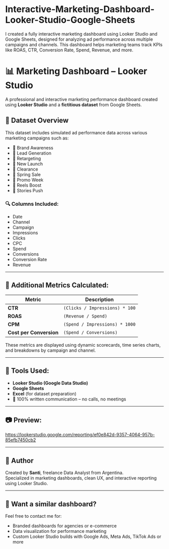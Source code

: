 # Interactive-Marketing-Dashboard-Looker-Studio-Google-Sheets
I created a fully interactive marketing dashboard using Looker Studio and Google Sheets, designed for analyzing ad performance across multiple campaigns and channels. This dashboard helps marketing teams track KPIs like ROAS, CTR, Conversion Rate, Spend, Revenue, and more.

# 📊 Marketing Dashboard – Looker Studio

A professional and interactive marketing performance dashboard created using **Looker Studio** and a **fictitious dataset** from Google Sheets.

## 📁 Dataset Overview

This dataset includes simulated ad performance data across various marketing campaigns such as:

- 📌 Brand Awareness  
- 📌 Lead Generation  
- 📌 Retargeting  
- 📌 New Launch  
- 📌 Clearance  
- 📌 Spring Sale  
- 📌 Promo Week  
- 📌 Reels Boost  
- 📌 Stories Push

### 🔍 Columns Included:
- Date  
- Channel  
- Campaign  
- Impressions  
- Clicks  
- CPC 
- Spend
- Conversions  
- Conversion Rate
- Revenue

---

## 🧮 Additional Metrics Calculated:
| Metric | Description |
|--------|-------------|
| **CTR** | `(Clicks / Impressions) * 100` |
| **ROAS** | `(Revenue / Spend)` |
| **CPM** | `(Spend / Impressions) * 1000` |
| **Cost per Conversion** | `(Spend / Conversions)` |

These metrics are displayed using dynamic scorecards, time series charts, and breakdowns by campaign and channel.

---

## 🧰 Tools Used:
- **Looker Studio (Google Data Studio)**
- **Google Sheets**
- **Excel** (for dataset preparation)
- 💬 100% written communication – no calls, no meetings

---

## 📷 Preview:
https://lookerstudio.google.com/reporting/ef0e842d-9357-4064-957b-85efb7450cb2

---

## 👤 Author
Created by **Santi**, freelance Data Analyst from Argentina.  
Specialized in marketing dashboards, clean UX, and interactive reporting using Looker Studio.

---

## 💼 Want a similar dashboard?
Feel free to contact me for:
- Branded dashboards for agencies or e-commerce
- Data visualization for performance marketing
- Custom Looker Studio builds with Google Ads, Meta Ads, TikTok Ads or more
